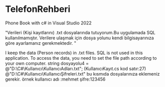 # TelefonRehberi


Phone Book with c# in Visual Studio 2022

"Verileri (Kişi kayıtlarını) .txt dosyalarında tutuyorum.Bu uygulamada SQL kullanılmamıştır. Verilere ulaşmak için dosya yolunu kendi bilgisayarınıza göre ayarlamanız gerekmektedir. "

I keep the data (Person records) in .txt files. SQL is not used in this application. To access the data, you need to set the file path according to your own computer.
string dosyayolu4 = @"D:\C#\Kullanıcı\KullanıcıAdları.txt"; (KullanıcıKayıt.cs  kod satır:27)
@"D:\C#\Kullanıcı\KullanıcıŞifreleri.txt" bu kısmıda dosyalarınıza eklemeniz gerekir.
örnek kullanıcı adı :mehmet   şifre:123456
